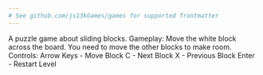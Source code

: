```yaml
---
# See github.com/js13kGames/games for supported frontmatter
---
```

A puzzle game about sliding blocks.
Gameplay:
Move the white block across the board. You need to move the other blocks to make room.
Controls: 
Arrow Keys - Move Block
C - Next Block
X - Previous Block
Enter - Restart Level